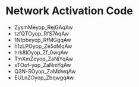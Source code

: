 # Network Activation Code
* ZysmMeyop_RejGAqAw
* tzfQTOyop_RfS7AqAw
* 1Ntpbeyop_RfMGgqAw
* h1zLPOyop_Ze5dMqAw
* hrk8IOyop_Zf_0wqAw
* TmXmZeyop_ZaNiYqAw
* xTOof-yop_ZaNmYqAw
* Q3N-SOyop_ZaMdwqAw
* EULnZOyop_ZbqwgqAw